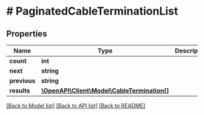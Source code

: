 # # PaginatedCableTerminationList

## Properties

Name | Type | Description | Notes
------------ | ------------- | ------------- | -------------
**count** | **int** |  |
**next** | **string** |  | [optional]
**previous** | **string** |  | [optional]
**results** | [**\OpenAPI\Client\Model\CableTermination[]**](CableTermination.md) |  |

[[Back to Model list]](../../README.md#models) [[Back to API list]](../../README.md#endpoints) [[Back to README]](../../README.md)
